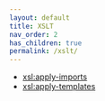 ```yaml
---
layout: default
title: XSLT
nav_order: 2
has_children: true
permalink: /xslt/
---
```


- [xsl:apply-imports](/xslt/xsl-apply-imports.md)
- [xsl:apply-templates](/xslt/xsl-apply-templates)
